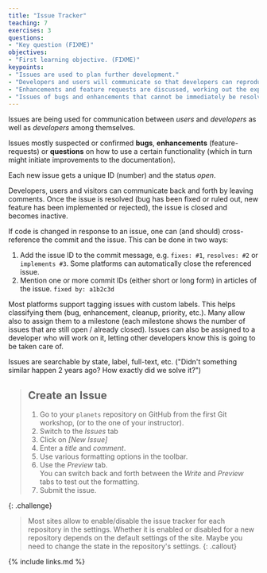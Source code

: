 ```yaml
---
title: "Issue Tracker"
teaching: 7
exercises: 3
questions:
- "Key question (FIXME)"
objectives:
- "First learning objective. (FIXME)"
keypoints:
- "Issues are used to plan further development."
- "Developers and users will communicate so that developers can reproduce bugs."
- "Enhancements and feature requests are discussed, working out the expected use-cases as well as parts of the implementation."
- "Issues of bugs and enhancements that cannot be immediately be resolved stay open so that they are not forgotten."
---
```


Issues are being used for communication between *users* and *developers* as
well as *developers* among themselves.

Issues mostly suspected or confirmed **bugs**, **enhancements** (feature-
requests) or **questions** on how to use a certain functionality (which in 
turn might initiate improvements to the documentation).

Each new issue gets a unique ID (number) and the status *open*.

Developers, users and visitors can communicate back and forth by leaving comments.
Once the issue is resolved (bug has been fixed or ruled out, new feature has
been implemented or rejected), the issue is closed and becomes inactive.

If code is changed in response to an issue, one can (and should) cross-
reference the commit and the issue.  This can be done in two ways:
1. Add the issue ID to the commit message, e.g. `fixes: #1`, `resolves: #2`
or `implements #3`. Some platforms can automatically close the referenced
issue.
2. Mention one or more commit IDs (either short or long form)
in articles of the issue. `fixed by: a1b2c3d`

Most platforms support tagging issues with custom labels. This helps
classifying them (bug, enhancement, cleanup, priority, etc.). Many allow also
to assign them to a milestone (each milestone shows the number of issues that
are still open / already closed).
Issues can also be assigned to a developer who will work on it, letting other
developers know this is going to be taken care of.

Issues are searchable by state, label, full-text, etc. ("Didn't something
similar happen 2 years ago? How exactly did we solve it?")

> ## Create an Issue
>
> 1. Go to your `planets` repository on GitHub from the first Git workshop,
>    (or to the one of your instructor).
> 2. Switch to the *Issues* tab
> 3. Click  on _[New Issue]_ 
> 4. Enter a _title_ and _comment_.
> 5. Use various formatting options in the toolbar.
> 6. Use the _Preview_ tab.   
>    You can switch back and forth between the _Write_ and _Preview_ tabs 
>    to test out the formatting.
> 7. Submit the issue.
>
{: .challenge}

> Most sites allow to enable/disable the issue tracker for each repository
> in the settings.  Whether it is enabled or disabled for a new repository
> depends on the default settings of the site.  Maybe you need to change
> the state in the repository's settings.
{: .callout}

{% include links.md %}
